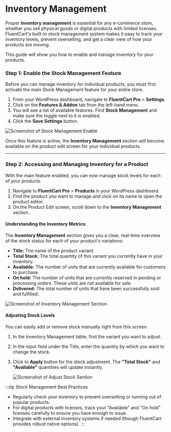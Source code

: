  # Inventory Management

Proper **inventory management** is essential for any e-commerce store, whether you sell physical goods or digital products with limited licenses. FluentCart's built-in stock management system makes it easy to track your inventory levels, prevent overselling, and get a clear view of how your products are moving.

This guide will show you how to enable and manage inventory for your products.

### Step 1: Enable the Stock Management Feature

Before you can manage inventory for individual products, you must first activate the main Stock Management feature for your entire store.

1.  From your WordPress dashboard, navigate to **FluentCart Pro** > **Settings**.
2.  Click on the **Features & Addon** tab from the left-hand menu.
3.  You will see a list of available features. Find **Stock Management** and make sure the toggle next to it is enabled.
4.  Click the **Save Settings** button.

![Screenshot of Stock Management Enable](/images/product-types-creation/inventory-management/stock-management.png)

Once this feature is active, the **Inventory Management** section will become available on the product edit screen for your individual products.

---

### Step 2: Accessing and Managing Inventory for a Product

With the main feature enabled, you can now manage stock levels for each of your products.

1.  Navigate to **FluentCart Pro** > **Products** in your WordPress dashboard.
2.  Find the product you want to manage and click on its name to open the product editor.
3.  On the Product Edit screen, scroll down to the **Inventory Management** section.

#### Understanding the Inventory Metrics

The **Inventory Management** section gives you a clear, real-time overview of the stock status for each of your product's variations:

* **Title:** The name of the product variant.
* **Total Stock:** The total quantity of this variant you currently have in your inventory.
* **Available:** The number of units that are currently available for customers to purchase.
* **On hold:** The number of units that are currently reserved in pending or processing orders. These units are not available for sale.
* **Delivered:** The total number of units that have been successfully sold and fulfilled.

![Screenshot of Inventory Management Section](/images/product-types-creation/inventory-management/inventory-management-section.png) 

#### Adjusting Stock Levels

You can easily add or remove stock manually right from this screen.

1.  In the Inventory Management table, find the variant you want to adjust.
2.  In the input field under the Title, enter the quantity by which you want to change the stock.
3.  Click to **Apply** button for the stock adjustment. The **"Total Stock"** and **"Available"** quantities will update instantly.

    ![Screenshot of Adjust Stock Section](/images/product-types-creation/inventory-management/inventory-adjust-by.png) 


:::tip Stock Management Best Practices
* Regularly check your inventory to prevent overselling or running out of popular products.
* For digital products with licenses, track your "Available" and "On hold" licenses carefully to ensure you have enough to issue.
* Integrate with external inventory systems if needed (though FluentCart provides robust native options).
:::
